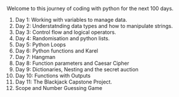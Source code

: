Welcome to this journey of coding with python for the next 100 days.

1. Day 1: Working with variables to manage data.
2. Day 2: Understatnding data types and how to manipulate strings.
3. Day 3: Control flow and logical operators.
4. Day 4: Randomisation and python lists.
5. Day 5: Python Loops
6. Day 6: Python functions and Karel
7. Day 7: Hangman
8. Day 8: Function parameters and Caesar Cipher
9. Day 9: Dictionaries, Nesting and the secret auction
10. Day 10: Functions with Outputs
11. Day 11: The Blackjack Capstone Project.
12. Scope and Number Guessing Game
